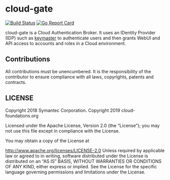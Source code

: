 # cloud-gate
[![Build Status](https://travis-ci.org/Cloud-Foundations/cloud-gate.svg?branch=master)](https://travis-ci.org/Cloud-Foundations/cloud-gate)
[![Go Report Card](https://goreportcard.com/badge/github.com/Cloud-Foundations/cloud-gate)](https://goreportcard.com/report/github.com/Cloud-Foundations/cloud-gate)

cloud-gate is a Cloud Authentication Broker. It uses an IDentity Provider (IDP)
such as [keymaster](https://github.com/Symantec/keymaster) to authenticate users
and then grants WebUI and API access to accounts and roles in a Cloud
environment.

## Contributions

All contributions must be unencumbered. It is the responsibility of
the contributor to ensure compliance with all laws, copyrights,
patents and contracts.

## LICENSE

Copyright 2018 Symantec Corporation.
Copyright 2019 cloud-foundations.org

Licensed under the Apache License, Version 2.0 (the “License”); you
may not use this file except in compliance with the License.

You may obtain a copy of the License at

http://www.apache.org/licenses/LICENSE-2.0 Unless required by
applicable law or agreed to in writing, software distributed under the
License is distributed on an “AS IS” BASIS, WITHOUT WARRANTIES OR
CONDITIONS OF ANY KIND, either express or implied. See the License for
the specific language governing permissions and limitations under the
License.
